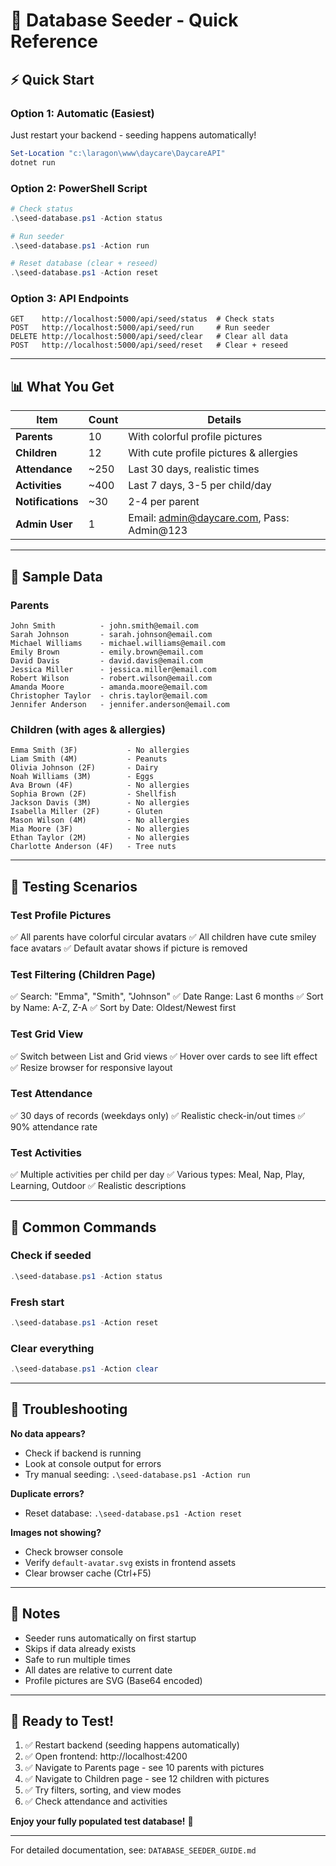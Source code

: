 # 🚀 Database Seeder - Quick Reference

## ⚡ Quick Start

### Option 1: Automatic (Easiest)
Just restart your backend - seeding happens automatically!

```powershell
Set-Location "c:\laragon\www\daycare\DaycareAPI"
dotnet run
```

### Option 2: PowerShell Script
```powershell
# Check status
.\seed-database.ps1 -Action status

# Run seeder
.\seed-database.ps1 -Action run

# Reset database (clear + reseed)
.\seed-database.ps1 -Action reset
```

### Option 3: API Endpoints
```http
GET    http://localhost:5000/api/seed/status  # Check stats
POST   http://localhost:5000/api/seed/run     # Run seeder
DELETE http://localhost:5000/api/seed/clear   # Clear all data
POST   http://localhost:5000/api/seed/reset   # Clear + reseed
```

---

## 📊 What You Get

| Item | Count | Details |
|------|-------|---------|
| **Parents** | 10 | With colorful profile pictures |
| **Children** | 12 | With cute profile pictures & allergies |
| **Attendance** | ~250 | Last 30 days, realistic times |
| **Activities** | ~400 | Last 7 days, 3-5 per child/day |
| **Notifications** | ~30 | 2-4 per parent |
| **Admin User** | 1 | Email: admin@daycare.com, Pass: Admin@123 |

---

## 👥 Sample Data

### Parents
```
John Smith          - john.smith@email.com
Sarah Johnson       - sarah.johnson@email.com
Michael Williams    - michael.williams@email.com
Emily Brown         - emily.brown@email.com
David Davis         - david.davis@email.com
Jessica Miller      - jessica.miller@email.com
Robert Wilson       - robert.wilson@email.com
Amanda Moore        - amanda.moore@email.com
Christopher Taylor  - chris.taylor@email.com
Jennifer Anderson   - jennifer.anderson@email.com
```

### Children (with ages & allergies)
```
Emma Smith (3F)           - No allergies
Liam Smith (4M)           - Peanuts
Olivia Johnson (2F)       - Dairy
Noah Williams (3M)        - Eggs
Ava Brown (4F)            - No allergies
Sophia Brown (2F)         - Shellfish
Jackson Davis (3M)        - No allergies
Isabella Miller (2F)      - Gluten
Mason Wilson (4M)         - No allergies
Mia Moore (3F)            - No allergies
Ethan Taylor (2M)         - No allergies
Charlotte Anderson (4F)   - Tree nuts
```

---

## 🎯 Testing Scenarios

### Test Profile Pictures
✅ All parents have colorful circular avatars
✅ All children have cute smiley face avatars
✅ Default avatar shows if picture is removed

### Test Filtering (Children Page)
✅ Search: "Emma", "Smith", "Johnson"
✅ Date Range: Last 6 months
✅ Sort by Name: A-Z, Z-A
✅ Sort by Date: Oldest/Newest first

### Test Grid View
✅ Switch between List and Grid views
✅ Hover over cards to see lift effect
✅ Resize browser for responsive layout

### Test Attendance
✅ 30 days of records (weekdays only)
✅ Realistic check-in/out times
✅ 90% attendance rate

### Test Activities
✅ Multiple activities per child per day
✅ Various types: Meal, Nap, Play, Learning, Outdoor
✅ Realistic descriptions

---

## 🔧 Common Commands

### Check if seeded
```powershell
.\seed-database.ps1 -Action status
```

### Fresh start
```powershell
.\seed-database.ps1 -Action reset
```

### Clear everything
```powershell
.\seed-database.ps1 -Action clear
```

---

## 🐛 Troubleshooting

**No data appears?**
- Check if backend is running
- Look at console output for errors
- Try manual seeding: `.\seed-database.ps1 -Action run`

**Duplicate errors?**
- Reset database: `.\seed-database.ps1 -Action reset`

**Images not showing?**
- Check browser console
- Verify `default-avatar.svg` exists in frontend assets
- Clear browser cache (Ctrl+F5)

---

## 📝 Notes

- Seeder runs automatically on first startup
- Skips if data already exists
- Safe to run multiple times
- All dates are relative to current date
- Profile pictures are SVG (Base64 encoded)

---

## 🎉 Ready to Test!

1. ✅ Restart backend (seeding happens automatically)
2. ✅ Open frontend: http://localhost:4200
3. ✅ Navigate to Parents page - see 10 parents with pictures
4. ✅ Navigate to Children page - see 12 children with pictures
5. ✅ Try filters, sorting, and view modes
6. ✅ Check attendance and activities

**Enjoy your fully populated test database!** 🚀

---

For detailed documentation, see: `DATABASE_SEEDER_GUIDE.md`